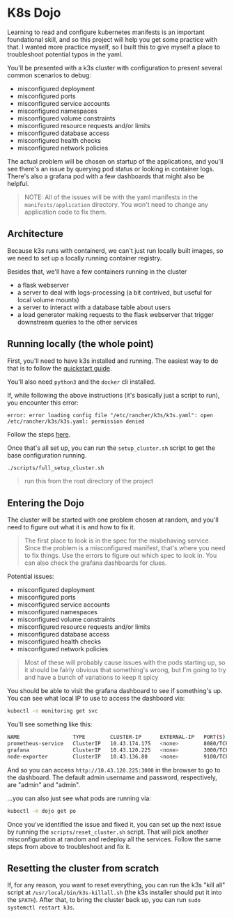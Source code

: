 # K8s Dojo

Learning to read and configure kubernetes manifests is an important foundational skill, and so this project will help you get some practice with that. I wanted more practice myself, so I built this to give myself a place to troubleshoot potential typos in the yaml.

You'll be presented with a k3s cluster with configuration to present several common scenarios to debug:

- misconfigured deployment
- misconfigured ports
- misconfigured service accounts
- misconfigured namespaces
- misconfigured volume constraints
- misconfigured resource requests and/or limits
- misconfigured database access
- misconfigured health checks
- misconfigured network policies

The actual problem will be chosen on startup of the applications, and you'll see there's an issue by querying pod status or looking in container logs. There's also a grafana pod with a few dashboards that might also be helpful.

> NOTE: All of the issues will be with the yaml manifests in the `manifests/application` directory. You won't need to change any application code to fix them.

## Architecture

Because k3s runs with containerd, we can't just run locally built images, so we need to set up a locally running container registry.

Besides that, we'll have a few containers running in the cluster

- a flask webserver
- a server to deal with logs-processing (a bit contrived, but useful for local volume mounts)
- a server to interact with a database table about users
- a load generator making requests to the flask webserver that trigger downstream queries to the other services

## Running locally (the whole point)

First, you'll need to have k3s installed and running. The easiest way to do that is to follow the [quickstart guide](https://docs.k3s.io/quick-start).

You'll also need `python3` and the `docker` cli installed.

If, while following the above instructions (it's basically just a script to run), you encounter this error:

```
error: error loading config file "/etc/rancher/k3s/k3s.yaml": open /etc/rancher/k3s/k3s.yaml: permission denied
```

Follow the steps [here](https://devops.stackexchange.com/a/16044).

Once that's all set up, you can run the `setup_cluster.sh` script to get the base configuration running.

```sh
./scripts/full_setup_cluster.sh
```

> run this from the root directory of the project

## Entering the Dojo

The cluster will be started with one problem chosen at random, and you'll need to figure out what it is and how to fix it.

> The first place to look is in the spec for the misbehaving service. Since the problem is a misconfigured manifest, that's where you need to fix things. Use the errors to figure out which spec to look in. You can also check the grafana dashboards for clues.

Potential issues:

- misconfigured deployment
- misconfigured ports
- misconfigured service accounts
- misconfigured namespaces
- misconfigured volume constraints
- misconfigured resource requests and/or limits
- misconfigured database access
- misconfigured health checks
- misconfigured network policies

> Most of these will probably cause issues with the pods starting up, so it should be fairly obvious that something's wrong, but I'm going to try and have a bunch of variations to keep it spicy

You should be able to visit the grafana dashboard to see if something's up. You can see what local IP to use to access the dashboard via:

```sh
kubectl -n monitoring get svc
```

You'll see something like this:

```sh
NAME                 TYPE        CLUSTER-IP      EXTERNAL-IP   PORT(S)    AGE
prometheus-service   ClusterIP   10.43.174.175   <none>        8080/TCP   14m
grafana              ClusterIP   10.43.120.225   <none>        3000/TCP   14m
node-exporter        ClusterIP   10.43.136.80    <none>        9100/TCP   14m
```

And so you can access `http://10.43.120.225:3000` in the browser to go to the dashboard. The default admin username and password, respectively, are "admin" and "admin".

...you can also just see what pods are running via:

```sh
kubectl -n dojo get po
```

Once you've identified the issue and fixed it, you can set up the next issue by running the `scripts/reset_cluster.sh` script. That will pick another misconfiguration at random and redeploy all the services. Follow the same steps from above to troubleshoot and fix it.

## Resetting the cluster from scratch

If, for any reason, you want to reset everything, you can run the k3s "kill all" script at `/usr/local/bin/k3s-killall.sh` (the k3s installer should put it into the `$PATH`). After that, to bring the cluster back up, you can run `sudo systemctl restart k3s`.